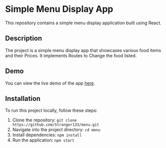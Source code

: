 # Simple Menu Display App

This repository contains a simple menu display application built using React.

## Description

The project is a simple menu display app that showcases various food items and their Prices. It implements Routes to Change the food listed.

## Demo

You can view the live demo of the app [here](https://coffeecupmenu.vercel.app/).

## Installation

To run this project locally, follow these steps:

1. Clone the repository: `git clone https://github.com/Stranger133/menu.git`
2. Navigate into the project directory: `cd menu`
3. Install dependencies: `npm install`
4. Run the application: `npm start`
